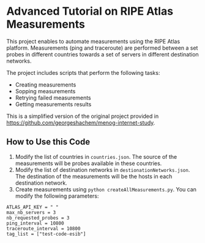 # Advanced Tutorial on RIPE Atlas Measurements

This project enables to automate measurements using the RIPE Atlas platform. Measurements (ping and traceroute) are performed between a set probes in different countries towards a set of servers in different destination networks.

The project includes scripts that perform the following tasks: 
- Creating measurements
- Sopping measurements
- Retrying failed measurements
- Getting measurements results

This is a simplified version of the original project provided in https://github.com/georgeshachem/menog-internet-study.

## How to Use this Code

1. Modify the list of countries in ``countries.json``. The source of the measurements will be probes available in these countries.
2. Modify the list of destination networks in ``destionationNetworks.json``. The destination of the measurements will be the hosts in each destination network.
3. Create measurements using ``python createAllMeasurements.py``. You can modify the following parameters:
  
```
ATLAS_API_KEY = " "
max_nb_servers = 3
nb_requested_probes = 3
ping_interval = 10800
traceroute_interval = 10800
tag_list = ["test-code-esib"] 
```


 
